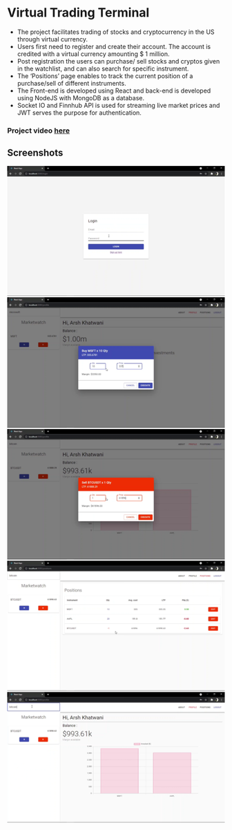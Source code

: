 # Virtual Trading Terminal

- The project facilitates trading of stocks and cryptocurrency in the US through virtual currency.
- Users first need to register and create their account. The account is credited with a virtual currency amounting $ 1 million.
- Post registration the users can purchase/ sell stocks and cryptos given in the watchlist, and can also search for specific instrument.
- The ‘Positions’ page enables to track the current position of a purchase/sell of different instruments.
- The Front-end is developed using React and back-end is developed using NodeJS with MongoDB as a database.
- Socket IO and Finnhub API is used for streaming live market prices and JWT serves the purpose for authentication.

### Project video [here](https://www.linkedin.com/posts/arshkhatwani_mern-nodejs-react-activity-6862386011461173248-NAvx)

## Screenshots

![](./project_video_and_screenshots/ss1.png)
![](./project_video_and_screenshots/ss2.png)
![](./project_video_and_screenshots/ss3.png)
![](./project_video_and_screenshots/ss4.png)
![](./project_video_and_screenshots/ss5.png)
